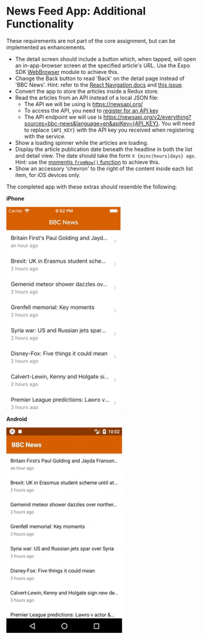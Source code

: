 # News Feed App: Additional Functionality

These requirements are not part of the core assignment, but can be implemented as enhancements.

- The detail screen should include a button which, when tapped, will open an in-app-browser screen at the specified article's URL. Use the Expo SDK [WebBrowser](https://docs.expo.io/versions/latest/sdk/webbrowser.html) module to achieve this.
- Change the Back button to read 'Back' on the detail page instead of 'BBC News'. Hint: refer to the [React Navigation docs](https://reactnavigation.org/docs/navigators/stack) and [this issue](https://github.com/react-community/react-navigation/issues/1358).
- Convert the app to store the articles inside a Redux store.
- Read the articles from an API instead of a local JSON file:
  - The API we will be using is https://newsapi.org/
  - To access the API, you need to [register for an API key](https://newsapi.org/register)
  - The API endpoint we will use is https://newsapi.org/v2/everything?sources=bbc-news&language=en&apiKey={API_KEY}. You will need to replace `{API_KEY}` with the API key you received when registering with the service.
- Show a loading spinner while the articles are loading.
- Display the article publication date beneath the headline in both the list and detail view. The date should take the form `X {mins|hours|days} ago`. Hint: use the [momentjs `fromNow()` function](https://momentjs.com/docs/#/displaying/fromnow/) to achieve this.
- Show an accessory 'chevron' to the right of the content inside each list item, for iOS devices only.

The completed app with these extras should resemble the following:

**iPhone**

![](./demo-extras-ios.gif)

**Android**

![](./demo-extras-android.gif)